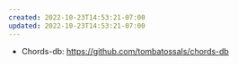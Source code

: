 ```yaml
---
created: 2022-10-23T14:53:21-07:00
updated: 2022-10-23T14:53:21-07:00
---
```

- Chords-db: https://github.com/tombatossals/chords-db